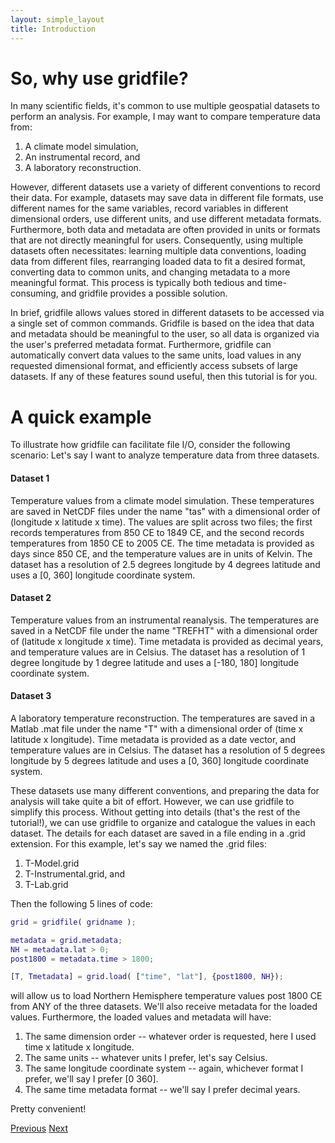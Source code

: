 ```yaml
---
layout: simple_layout
title: Introduction
---
```


# So, why use gridfile?

In many scientific fields, it's common to use multiple geospatial datasets to perform an analysis. For example, I may want to compare temperature data from:
1. A climate model simulation,
2. An instrumental record, and
3. A laboratory reconstruction.

However, different datasets use a variety of different conventions to record their data. For example, datasets may save data in different file formats, use different names for the same variables, record variables in different dimensional orders, use different units, and use different metadata formats. Furthermore, both data and metadata are often provided in units or formats that are not directly meaningful for users. Consequently, using multiple datasets often necessitates: learning multiple data conventions, loading data from different files, rearranging loaded data to fit a desired format, converting data to common units, and changing metadata to a more meaningful format. This process is typically both tedious and time-consuming, and gridfile provides a possible solution.

In brief, gridfile allows values stored in different datasets to be accessed via a single set of common commands. Gridfile is based on the idea that data and metadata should be meaningful to the user, so all data is organized via the user's preferred metadata format. Furthermore, gridfile can automatically convert data values to the same units, load values in any requested dimensional format, and efficiently access subsets of large datasets. If any of these features sound useful, then this tutorial is for you.

# A quick example

To illustrate how gridfile can facilitate file I/O, consider the following scenario: Let's say I want to analyze temperature data from three datasets.

#### Dataset 1
Temperature values from a climate model simulation. These temperatures are saved in NetCDF files under the name "tas" with a dimensional order of (longitude x latitude x time). The values are split across two files; the first records temperatures from 850 CE to 1849 CE, and the second records temperatures from 1850 CE to 2005 CE. The time metadata is provided as days since 850 CE, and the temperature values are in units of Kelvin. The dataset has a resolution of 2.5 degrees longitude by 4 degrees latitude and uses a [0, 360] longitude coordinate system.

#### Dataset 2
Temperature values from an instrumental reanalysis. The temperatures are saved in a NetCDF file under the name "TREFHT" with a dimensional order of (latitude x longitude x time). Time metadata is provided as decimal years, and temperature values are in Celsius. The dataset has a resolution of 1 degree longitude by 1 degree latitude and uses a [-180, 180] longitude coordinate system.

#### Dataset 3
A laboratory temperature reconstruction. The temperatures are saved in a Matlab .mat file under the name "T" with a dimensional order of (time x latitude x longitude). Time metadata is provided as a date vector, and temperature values are in Celsius. The dataset has a resolution of 5 degrees longitude by 5 degrees latitude and uses a [0, 360] longitude coordinate system.

These datasets use many different conventions, and preparing the data for analysis will take quite a bit of effort. However, we can use gridfile to simplify this process. Without getting into details (that's the rest of the tutorial!), we can use gridfile to organize and catalogue the values in each dataset. The details for each dataset are saved in a file ending in a .grid extension. For this example, let's say we named the .grid files:
1. T-Model.grid
2. T-Instrumental.grid, and
3. T-Lab.grid

Then the following 5 lines of code:

```matlab
grid = gridfile( gridname );

metadata = grid.metadata;
NH = metadata.lat > 0;
post1800 = metadata.time > 1800;

[T, Tmetadata] = grid.load( ["time", "lat"], {post1800, NH});
```

will allow us to load Northern Hemisphere temperature values post 1800 CE from ANY of the three datasets. We'll also receive metadata for the loaded values. Furthermore, the loaded values and metadata will have:
1. The same dimension order -- whatever order is requested, here I used time x latitude x longitude.
2. The same units -- whatever units I prefer, let's say Celsius.
3. The same longitude coordinate system -- again, whichever format I prefer, we'll say I prefer [0 360].
4. The same time metadata format -- we'll say I prefer decimal years.

Pretty convenient!


[Previous](\DASH\gridfile\welcome)    [Next](\DASH\gridfile\overview)
